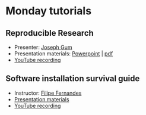 # Monday tutorials

## Reproducible Research

- Presenter: [Joseph Gum](https://github.com/asx-)
- Presentation materials: [Powerpoint](reproducible_science_2023.ppt) | [pdf](reproducible_science_2023.pdf)
- [YouTube recording](https://youtu.be/AcKbwKe7Tqo)

## Software installation survival guide

- Instructor: [Filipe Fernandes](https://github.com/ocefpaf)
- [Presentation materials](https://hackmd.io/@iKjr9f0pTj6CZO1DZOjJyw/BkqeRfYjh#/)
- [YouTube recording](https://youtu.be/pIJXHyLcxjY)
